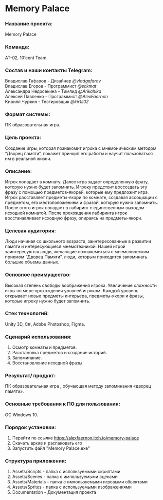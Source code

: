 # Memory Palace
<h3>Название проекта:</h3> Memory Palace

<h3>Команда:</h3> АТ-02, 10’cent Team.

<h3>Состав и наши контакты <b>Telegram</b>:</h3> 

Владислав Гафаров - Дизайнер *@vladgafarov*<br>
Владислав Егоров - Программист *@sckmat*<br>
Александра Недосекина - Тимлид *@Arikahika*<br>
Алексей Павленко - Программист *@AlexFaernon*<br>
Кирилл Чуркин - Тестировщик *@kir1ll02*<br>

<h3>Формат системы:</h3>ПК образовательная игра.

<h3>Цель проекта: </h3>
Создание игры, которая познакомит игрока с мнемоническим методом “Дворец памяти”, покажет принцип его работы и научит пользоваться им в реальной жизни.

<h3>Описание:</h3>
Игрок попадает в комнату. Далее игра задает определенную фразу, которую нужно будет запомнить. Игроку предстоит воссоздать эту фразу с помощью предметов-якорей, которые ему предложит игра. Игрок расставляет предметы-якори по комнате, создавая ассоциации с предметом, его местоположением и фразой, которую нужно запомнить. После этого игрок попадает в лабиринт с единственным выходом - исходной комнатой. После прохождения лабиринта игрок восстанавливает исходную фразу, опираясь на предметы-якори.

<h3>Целевая аудитория: </h3>
Люди начиная со школьного возраста, заинтересованные в развитии памяти и интересующиеся мнемотехникой.  
Нашей игрой заинтересуются люди, желающие познакомиться с мнемоническим приемом “Дворец Памяти”, люди, которым приходится запоминать большие объемы данных.

<h3>Основное преимущество:</h3>
Высокая степень свободы воображения игрока. Увеличение сложности игры по мере прохождения уровней игроком. Каждый уровень открывает новые предметы интерьера, предметы-якори и фразы, которые игроку нужно будет запомнить. 
 
<h3>Стек технологий: </h3>
Unity 3D, C#, Adobe Photoshop, Figma.

<h3>Сценарий использования:</h3>

1. Осмотр комнаты и предметов.
2. Расстановка предметов и создание историй.
3. Запоминание.
4. Восстановление исходной фразы.

<h3>Результат/ продукт: </h3>
ПК образовательная игра , обучающая методу запоминания «дворец памяти».

<h3>Основные требования к ПО для пользования: </h3>
ОС Windows 10.

<h3>Порядок установки:</h3>

1. Перейти по ссылке https://alexfaernon.itch.io/memory-palace
2. Скачать архив и распаковать его
3. Запустить файл "Memory Palace.exe"

<h3>Структура приложения:</h3>

1. Assets/Scripts - папка с используемыми скриптами
2. Assets/Scenes - папка с импользуемыми сценами
3. Assets/Materials - папка с импользуемыми игровыми обьектами
4. Assets/Sprites - папка с используемыми изображениями
5. Documentation - Документация проекта
